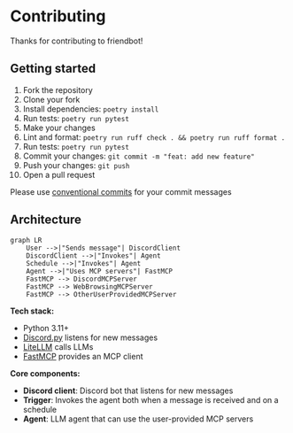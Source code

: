# Contributing

<!-- TODO(#14): Document type checking once all type errors are fixed -->

Thanks for contributing to friendbot!

## Getting started

1. Fork the repository
2. Clone your fork
3. Install dependencies: `poetry install`
4. Run tests: `poetry run pytest`
5. Make your changes
6. Lint and format: `poetry run ruff check . && poetry run ruff format .`
7. Run tests: `poetry run pytest`
8. Commit your changes: `git commit -m "feat: add new feature"`
9. Push your changes: `git push`
10. Open a pull request

Please use [conventional commits](https://www.conventionalcommits.org/en/v1.0.0/) for your commit messages

## Architecture

```mermaid
graph LR
    User -->|"Sends message"| DiscordClient
    DiscordClient -->|"Invokes"| Agent
    Schedule -->|"Invokes"| Agent
    Agent -->|"Uses MCP servers"| FastMCP
    FastMCP --> DiscordMCPServer
    FastMCP --> WebBrowsingMCPServer
    FastMCP --> OtherUserProvidedMCPServer
```

**Tech stack:**

* Python 3.11+
* [Discord.py](https://discordpy.readthedocs.io) listens for new messages
* [LiteLLM](https://docs.litellm.ai/docs/#basic-usage) calls LLMs
* [FastMCP](https://gofastmcp.com) provides an MCP client

**Core components:**

* **Discord client**: Discord bot that listens for new messages
* **Trigger**: Invokes the agent both when a message is received and on a schedule
* **Agent**: LLM agent that can use the user-provided MCP servers
